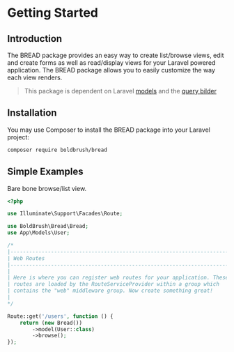# Getting Started

## Introduction

The BREAD package provides an easy way to create list/browse views, edit and create forms as well as read/display views for your Laravel powered application. The BREAD package allows you to easily customize the way each view renders.

> This package is dependent on Laravel [models](https://laravel.com/docs/eloquent) and the [query bilder](https://laravel.com/docs/queries)

## Installation

You may use Composer to install the BREAD package into your Laravel project:

```bash
composer require boldbrush/bread
```

## Simple Examples

Bare bone browse/list view.

```php
<?php

use Illuminate\Support\Facades\Route;

use BoldBrush\Bread\Bread;
use App\Models\User;

/*
|--------------------------------------------------------------------------
| Web Routes
|--------------------------------------------------------------------------
|
| Here is where you can register web routes for your application. These
| routes are loaded by the RouteServiceProvider within a group which
| contains the "web" middleware group. Now create something great!
|
*/

Route::get('/users', function () {
    return (new Bread())
        ->model(User::class)
        ->browse();
});
```
